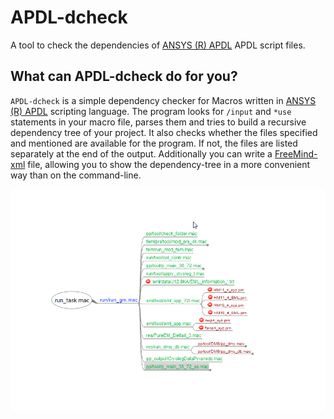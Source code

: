 # APDL-dcheck
A tool to check the dependencies of [ANSYS (R) APDL](http://ansys.com) APDL script files.

## What can APDL-dcheck do for you?

`APDL-dcheck` is a simple dependency checker for Macros written in [ANSYS (R) APDL](http://ansys.com) scripting language. 
The program looks for `/input` and `*use` statements in your macro file, parses them and tries to build a recursive dependency tree of your project. 
It also checks whether the files specified and mentioned are available for the program. If not, the files are listed separately at the end of the output.
Additionally you can write a [FreeMind-xml](http://freemind.sourceforge.net/wiki/index.php/Main_Page) file, allowing you to show the dependency-tree in a more convenient way than on the command-line.

![Screenshot](https://github.com/Tatwaffe23mm/APDL-dcheck/blob/master/freemind-mindmap-screenshot.png "Screenshot of a mindmap")
